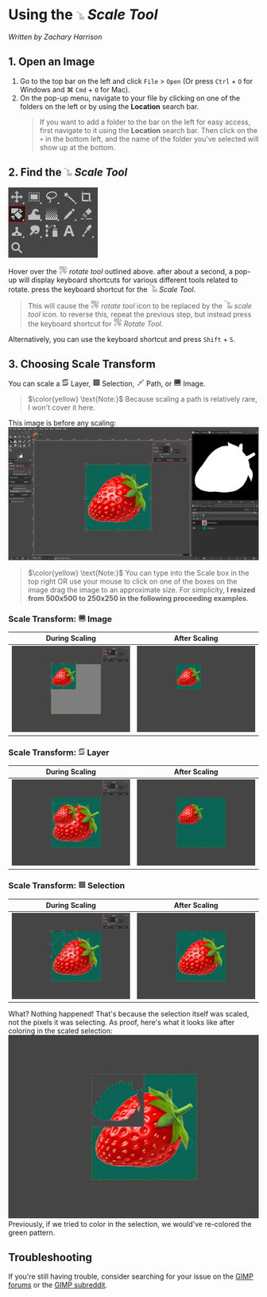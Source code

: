 # Using the ![ScaleTool.png](../images/ScaleTool.png) *Scale Tool*
*Written by Zachary Harrison*


## 1. Open an Image

1. Go to the top bar on the left and click `File` > `Open` (Or press `Ctrl` + `O` for Windows and ⌘ `Cmd` + `O` for Mac). 
2. On the pop-up menu, navigate to your file by clicking on one of the folders on the left or by using the **Location** search bar.
    > If you want to add a folder to the bar on the left for easy access, first navigate to it using the **Location** search bar. Then click on the `+` in the bottom left, and the name of the folder you've selected will show up at the bottom.


## 2. Find the ![ScaleTool.png](../images/ScaleTool.png) *Scale Tool*

![FindingScaleTool.png](../images/FindingScaleTool.png)

Hover over the ![RotateTool.png](../images/RotateTool.png) *rotate tool* outlined above. after about a second, a pop-up will display keyboard shortcuts for various different tools related to rotate. press the keyboard shortcut for the ![ScaleTool.png](../images/ScaleTool.png) *Scale Tool*.
> This will cause the ![RotateTool.png](../images/RotateTool.png) *rotate tool* icon to be replaced by the ![ScaleTool.png](../images/ScaleTool.png) *scale tool* icon. to reverse this, repeat the previous step, but instead press the keyboard shortcut for ![RotateTool.png](../images/RotateTool.png) *Rotate Tool*.

Alternatively, you can use the keyboard shortcut and press `Shift` + `S`.


## 3. Choosing Scale Transform

You can scale a ![TransformLayer.png](../images/TransformLayer.png) Layer, ![TransformSelection.png](../images/TransformSelection.png) Selection, ![TransformPath.png](../images/TransformPath.png) Path, or ![TransformImage.png](../images/TransformImage.png) Image. 
> $\color{yellow} \text{Note:}$ Because scaling a path is relatively rare, I won't cover it here. 

This image is before any scaling:
<br /> ![ScaleToolBeforeScaling.png](../images/ScaleToolBeforeScaling.png)

> $\color{yellow} \text{Note:}$ You can type into the Scale box in the top right OR use your mouse to click on one of the boxes on the image drag the image to an approximate size. For simplicity, **I resized from 500x500 to 250x250 in the following proceeding examples**.


### Scale Transform: ![TransformImage.png](../images/TransformImage.png) **Image**

| During Scaling | After Scaling |
|:---:|:---:|
| ![ScaleToolDuringScalingImage.png](../images/ScaleToolDuringScalingImage.png) | ![ScaleToolAfterScalingImage.png](../images/ScaleToolAfterScalingImage.png) |


### Scale Transform: ![TransformLayer.png](../images/TransformLayer.png) **Layer**

| During Scaling | After Scaling |
|:---:|:---:|
| ![ScaleToolDuringScalingLayer.png](../images/ScaleToolDuringScalingLayer.png) | ![ScaleToolAfterScalingLayer.png](../images/ScaleToolAfterScalingLayer.png) |


### Scale Transform: ![TransformSelection.png](../images/TransformSelection.png) **Selection**

| During Scaling | After Scaling |
|:---:|:---:|
| ![ScaleToolDuringScalingSelection.png](../images/ScaleToolDuringScalingSelection.png) | ![ScaleToolAfterScalingSelection.png](../images/ScaleToolAfterScalingSelection.png) |

What? Nothing happened! That's because the selection itself was scaled, not the pixels it was selecting. As proof, here's what it looks like after coloring in the scaled selection:
<br /> ![ScaleToolProof.png](../images/ScaleToolProof.png)
<br /> Previously, if we tried to color in the selection, we would've re-colored the green pattern.


## Troubleshooting

If you're still having trouble, consider searching for your issue on the [GIMP forums](https://www.gimp-forum.net/) or the [GIMP subreddit](https://www.reddit.com/r/GIMP/).
